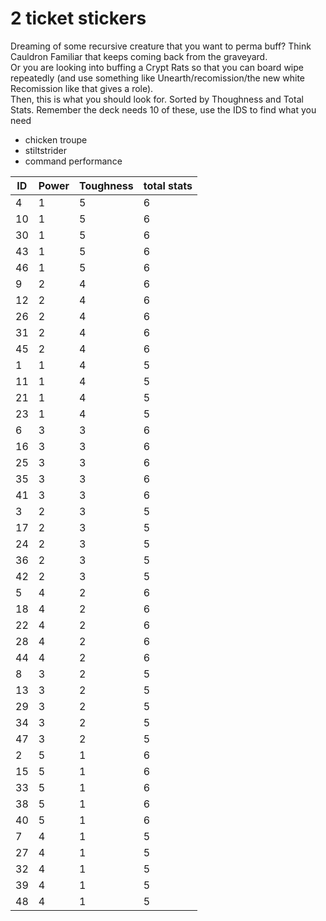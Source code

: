 # 2 ticket stickers
Dreaming of some recursive creature that you want to perma buff? Think Cauldron Familiar that keeps coming back from the graveyard.  
Or you are looking into buffing a Crypt Rats so that you can board wipe repeatedly (and use something like Unearth/recomission/the new white Recomission like that gives a role).  
Then, this is what you should look for. Sorted by Thoughness and Total Stats. Remember the deck needs 10 of these, use the IDS to find what you need

- chicken troupe
- stiltstrider
- command performance

|ID |Power|Toughness|total stats|
|---|-----|---------|-----------|
|4  |1    |5        |6          |
|10 |1    |5        |6          |
|30 |1    |5        |6          |
|43 |1    |5        |6          |
|46 |1    |5        |6          |
|9  |2    |4        |6          |
|12 |2    |4        |6          |
|26 |2    |4        |6          |
|31 |2    |4        |6          |
|45 |2    |4        |6          |
|1  |1    |4        |5          |
|11 |1    |4        |5          |
|21 |1    |4        |5          |
|23 |1    |4        |5          |
|6  |3    |3        |6          |
|16 |3    |3        |6          |
|25 |3    |3        |6          |
|35 |3    |3        |6          |
|41 |3    |3        |6          |
|3  |2    |3        |5          |
|17 |2    |3        |5          |
|24 |2    |3        |5          |
|36 |2    |3        |5          |
|42 |2    |3        |5          |
|5  |4    |2        |6          |
|18 |4    |2        |6          |
|22 |4    |2        |6          |
|28 |4    |2        |6          |
|44 |4    |2        |6          |
|8  |3    |2        |5          |
|13 |3    |2        |5          |
|29 |3    |2        |5          |
|34 |3    |2        |5          |
|47 |3    |2        |5          |
|2  |5    |1        |6          |
|15 |5    |1        |6          |
|33 |5    |1        |6          |
|38 |5    |1        |6          |
|40 |5    |1        |6          |
|7  |4    |1        |5          |
|27 |4    |1        |5          |
|32 |4    |1        |5          |
|39 |4    |1        |5          |
|48 |4    |1        |5          |
